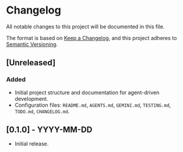 # Changelog

All notable changes to this project will be documented in this file.

The format is based on [Keep a Changelog](https://keepachangelog.com/en/1.0.0/),
and this project adheres to [Semantic Versioning](https://semver.org/spec/v2.0.0.html).

## [Unreleased]

### Added
- Initial project structure and documentation for agent-driven development.
- Configuration files: `README.md`, `AGENTS.md`, `GEMINI.md`, `TESTING.md`, `TODO.md`, `CHANGELOG.md`.

## [0.1.0] - YYYY-MM-DD
- Initial release.
